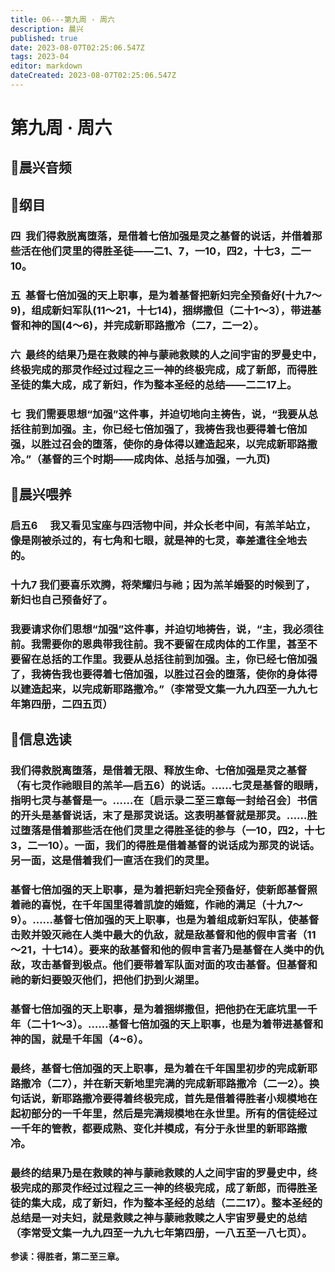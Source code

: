 ```yaml
---
title: 06---第九周 · 周六
description: 晨兴
published: true
date: 2023-08-07T02:25:06.547Z
tags: 2023-04
editor: markdown
dateCreated: 2023-08-07T02:25:06.547Z
---
```


# 第九周 · 周六
## 🎵晨兴音频

## 📖纲目

### 四  我们得救脱离堕落，是借着七倍加强是灵之基督的说话，并借着那些活在他们灵里的得胜圣徒——二1、7，一10，四2，十七3，二一10。

### 五  基督七倍加强的天上职事，是为着基督把新妇完全预备好(十九7～9)，组成新妇军队(11～21，十七14)，捆绑撒但（二十1～3），带进基督和神的国(4～6)，并完成新耶路撒冷（二7，二一2）。

### 六  最终的结果乃是在救赎的神与蒙祂救赎的人之间宇宙的罗曼史中，终极完成的那灵作经过过程之三一神的终极完成，成了新郎，而得胜圣徒的集大成，成了新妇，作为整本圣经的总结——二二17上。

### 七  我们需要思想“加强”这件事，并迫切地向主祷告，说，“我要从总括往前到加强。主，你已经七倍加强了，我祷告我也要得着七倍加强，以胜过召会的堕落，使你的身体得以建造起来，以完成新耶路撒冷。”（基督的三个时期——成肉体、总括与加强，一九页)

## 📖晨兴喂养

### **启五6　	我又看见宝座与四活物中间，并众长老中间，有羔羊站立，像是刚被杀过的，有七角和七眼，就是神的七灵，奉差遣往全地去的。**

### **十九7	我们要喜乐欢腾，将荣耀归与祂；因为羔羊婚娶的时候到了，新妇也自己预备好了。**

### 我要请求你们思想“加强”这件事，并迫切地祷告，说，“主，我必须往前。我需要你的恩典带我往前。我不要留在成肉体的工作里，甚至不要留在总括的工作里。我要从总括往前到加强。主，你已经七倍加强了，我祷告我也要得着七倍加强，以胜过召会的堕落，使你的身体得以建造起来，以完成新耶路撒冷。”（李常受文集一九九四至一九九七年第四册，二四五页）

## 📖信息选读

### 我们得救脱离堕落，是借着无限、释放生命、七倍加强是灵之基督（有七灵作祂眼目的羔羊—启五6）的说话。……七灵是基督的眼睛，指明七灵与基督是一。……在〔启示录二至三章每一封给召会〕书信的开头是基督说话，末了是那灵说话。这表明基督就是那灵。……胜过堕落是借着那些活在他们灵里之得胜圣徒的参与（一10，四2，十七3，二一10）。一面，我们的得胜是借着基督的说话成为那灵的说话。另一面，这是借着我们一直活在我们的灵里。

### 基督七倍加强的天上职事，是为着把新妇完全预备好，使新郎基督照着祂的喜悦，在千年国里得着凯旋的婚筵，作祂的满足（十九7～9）。……基督七倍加强的天上职事，也是为着组成新妇军队，使基督击败并毁灭祂在人类中最大的仇敌，就是敌基督和他的假申言者（11～21，十七14）。要来的敌基督和他的假申言者乃是基督在人类中的仇敌，攻击基督到极点。他们要带着军队面对面的攻击基督。但基督和祂的新妇要毁灭他们，把他们扔到火湖里。

### 基督七倍加强的天上职事，是为着捆绑撒但，把他扔在无底坑里一千年（二十1～3）。……基督七倍加强的天上职事，也是为着带进基督和神的国，就是千年国（4~6）。

### 最终，基督七倍加强的天上职事，是为着在千年国里初步的完成新耶路撒冷（二7），并在新天新地里完满的完成新耶路撒冷（二一2）。换句话说，新耶路撒冷要得着终极完成，首先是借着得胜者小规模地在起初部分的一千年里，然后是完满规模地在永世里。所有的信徒经过一千年的管教，都要成熟、变化并模成，有分于永世里的新耶路撒冷。

### 最终的结果乃是在救赎的神与蒙祂救赎的人之间宇宙的罗曼史中，终极完成的那灵作经过过程之三一神的终极完成，成了新郎，而得胜圣徒的集大成，成了新妇，作为整本圣经的总结（二二17）。整本圣经的总结是一对夫妇，就是救赎之神与蒙祂救赎之人宇宙罗曼史的总结（李常受文集一九九四至一九九七年第四册，一八五至一八七页）。

**参读：得胜者，第二至三章。**
<!-- Google tag (gtag.js) -->
<script async src="https://www.googletagmanager.com/gtag/js?id=G-1P8709Z16T"></script>
<script>
  window.dataLayer = window.dataLayer || [];
  function gtag(){dataLayer.push(arguments);}
  gtag('js', new Date());

  gtag('config', 'G-1P8709Z16T');
</script>